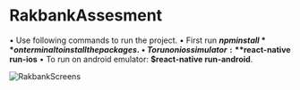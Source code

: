 # RakbankAssesment

•	Use following commands to run the project.
•	First run  **$npm install**  on terminal to install the packages.
•	To run on ios simulator:  **$react-native run-ios**
•	To run on android emulator: **$react-native run-android**.

![RakbankScreens](https://user-images.githubusercontent.com/60128819/74270975-90ff4a80-4d25-11ea-99db-f567468b063f.jpg)


